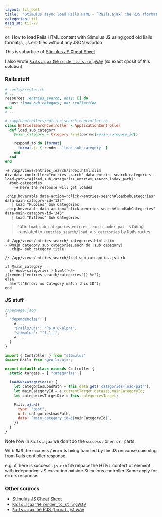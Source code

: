 ```yaml
---
layout: til_post
title:  "Stimulus async load Rails HTML - `Rails.ajax` the RJS (format.js) way (full)"
categories: til
disq_id: til-79
---
```


or: How to load Rails HTML content with Stimulus JS using good old Rails format.js, .js.erb files  without any JSON woodoo


This is subarticle of [Stimulus JS Cheat Sheet](https://blog.eq8.eu/til/stimulus-js-cheat-sheet.html)


I also wrote [`Rails.ajax` the `render_to_string`way](https://blog.eq8.eu/til/stimulus-async-load-rails-html-railsajax-the-render_to_string-way-full.html) (so exact oposit of this solution)



### Rails stuff

```ruby
# config/routes.rb
# ...
resources :entries_search, only: [] do
  post :load_sub_category, on: :collection
end
# ...
```


```ruby
# /app/controllers/entries_search_controller.rb
class EntriesSearchController < ApplicationController
  def load_sub_category
    @main_category = Category.find(params[:main_category_id])

    respond_to do |format|
      format.js { render  'load_sub_category' }
    end
  end
end
```

```slim
-# /app/views/entries_search/index.html.slim
div data-controller="entries-search" data-entries-search-categories-load-path="#{load_sub_categories_entries_search_index_path}"
  #sub-categories
    -# here the response will get loaded

.chip.hoverable data-action="click->entries-search#loadSubCategories" data-main-category-id="123"
   | Load "Puppies" Sub Categories
.chip.hoverable data-action="click->entries-search#loadSubCategories" data-main-category-id="345"
   | Load "Kittens" Sub Categories
```

> note: `load_sub_categories_entries_search_index_path` is being translated to  `/entries_search/load_sub_categories` by Rails routes

```slim
-# /app/views/entries_search/_categories.html.slim
- @main_category.sub_categories.each do |sub_category|
  .chip= sub_category.title
```

```erb
// /app/views/entries_search/load_sub_categories.js.erb

if @main_category
  $('#sub-categories').html("<%= j(render('entries_search/categories')) %>");
else
  alert('Error: no Category match this ID');
end
```


### JS stuff

```js
//package.json
{
  "dependencies": {
    # ...
    "@rails/ujs": "^6.0.0-alpha",
    "stimulus": "^1.1.1",
    # ...
  }
}

```

```js
import { Controller } from "stimulus"
import Rails from "@rails/ujs";

export default class extends Controller {
  static targets = [ "categories" ]

  loadSubCategories(e) {
    let categoriesLoadPath = this.data.get('categories-load-path');
    let mainCategoryId = e.currentTarget.dataset.mainCategoryId;
    let categoriesTargetDiv = this.categoriesTarget;

    Rails.ajax({
      type: "post",
      url: categoriesLoadPath,
      data: `main_category_id=${mainCategoryId}`,
    })
  }
}
```

Note how  in `Rails.ajax` we don't do the `success:` or `error:` parts.

With RJS the success / error is being handled by the JS response comming
from Rails controller response.

e.g. if there is success `.js.erb` file relpace the HTML content of element with
independent JS execution outside Stimulous controller. Same apply for errors response.



### Other sources

* [Stimulus JS Cheat Sheet](https://blog.eq8.eu/til/stimulus-js-cheat-sheet.html)
* [`Rails.ajax` the `render_to_string`way](https://blog.eq8.eu/til/stimulus-async-load-rails-html-railsajax-the-render_to_string-way-full.html)
* [`Rails.ajax` the RJS (`format.js`) way](https://blog.eq8.eu/til/stimulus-async-load-rails-html-railsajax-the-rjs-formatjs-way-full.html)

